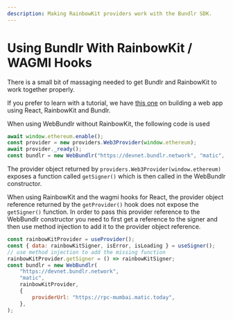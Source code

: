 ```yaml
---
description: Making RainbowKit providers work with the Bundlr SDK.
---
```


# Using Bundlr With RainbowKit / WAGMI Hooks

There is a small bit of massaging needed to get Bundlr and RainbowKit to work together properly.

If you prefer to learn with a tutorial, we have [this one](/hands-on/tutorials/react-components) on building a web app using React, RainbowKit and Bundlr.

When using WebBundlr without RainbowKit, the following code is used

```js
await window.ethereum.enable();
const provider = new providers.Web3Provider(window.ethereum);
await provider._ready();
const bundlr = new WebBundlr("https://devnet.bundlr.network", "matic", provider);
```

The provider object returned by `providers.Web3Provider(window.ethereum)` exposes a function called `getSigner()` which is then called in the WebBundlr constructor.

When using RainbowKit and the wagmi hooks for React, the provider object reference returned by the `getProvider()` hook does not expose the `getSigner()` function. In order to pass this provider reference to the WebBundlr constructor you need to first get a reference to the signer and then use method injection to add it to the provider object reference.

```js
const rainbowKitProvider = useProvider();
const { data: rainbowKitSigner, isError, isLoading } = useSigner();
// use method injection to add the missing function
rainbowKitProvider.getSigner = () => rainbowKitSigner;
const bundlr = new WebBundlr(
	"https://devnet.bundlr.network",
	"matic",
	rainbowKitProvider,
	{
		providerUrl: "https://rpc-mumbai.matic.today",
	},
);
```
